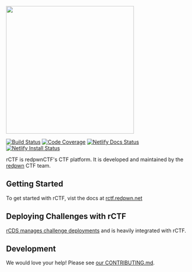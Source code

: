<img src="https://raw.githubusercontent.com/redpwn/rCTF/master/docs/content/assets/rctf-logotype-dark-1024.png" width="350px">

[![Build Status](https://github.com/redpwn/rCTF/workflows/CI/badge.svg?branch=master)](https://github.com/redpwn/rCTF/actions?query=workflow%3ACI+branch%3Amaster)
[![Code Coverage](https://img.shields.io/codecov/c/github/redpwn/rctf.svg)](https://codecov.io/github/redpwn/rctf/)
[![Netlify Docs Status](https://api.netlify.com/api/v1/badges/ae459ed6-1a84-43ff-b113-5561f3e4bd82/deploy-status)](https://rctf.redpwn.net)
[![Netlify Install Status](https://api.netlify.com/api/v1/badges/f528d484-6236-449c-8891-5ebfba3c178f/deploy-status)](https://get.rctf.redpwn.net)

rCTF is redpwnCTF's CTF platform. It is developed and maintained by the [redpwn](https://redpwn.net) CTF team.

## Getting Started

To get started with rCTF, vist the docs at [rctf.redpwn.net](https://rctf.redpwn.net/)

## Deploying Challenges with rCTF

[rCDS manages challenge deployments](https://github.com/redpwn/rcds) and is heavily integrated with rCTF.

## Development

We would love your help! Please see [our CONTRIBUTING.md](CONTRIBUTING.md).
